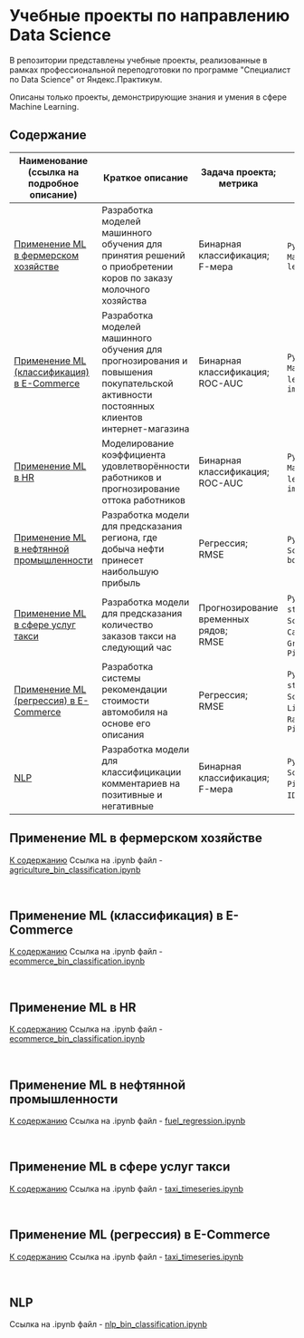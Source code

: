 # Учебные проекты по направлению Data Science

В репозитории представлены учебные проекты, реализованные в рамках профессиональной переподготовки по программе "Специалист по Data Science" от Яндекс.Практикум.

Описаны только проекты, демонстрирующие знания и умения в сфере Machine Learning.

## Содержание

| Наименование (ссылка на подробное описание) | Краткое описание | Задача проекта; метрика | Инструменты | 
| -- | -- | -- | -- |
| [Применение ML в фермерском хозяйстве](#применение-ml-в-фермерском-хозяйстве) | Разработка моделей машинного обучения для принятия решений о приобретении коров по заказу молочного хозяйства | Бинарная классификация;<br /> F-мера | `Python`, `Pandas`, `Matplotlib`, `Scikit-learn` |
| [Применение ML (классификация) в E-Commerce](#применение-ml-классификация-в-e-commerce) | Разработка моделей машинного обучения для прогнозирования и повышения покупательской активности постоянных клиентов интернет-магазина | Бинарная классификация;<br /> ROC-AUC | `Python`, `Pandas`, `Matplotlib`, `Scikit-learn`, `shap`, `feature importance` |
| [Применение ML в HR](#применение-ml-в-hr) | Моделирование коэффициента удовлетворённости работников и прогнозирование оттока работников | Бинарная классификация;<br /> ROC-AUC | `Python`, `Pandas`, `Matplotlib`, `Scikit-learn`, `shap`, `feature importance` | 
| [Применение ML в нефтянной промышленности](#применение-ml-в-нефтянной-промышленности) | Разработка модели для предсказания региона, где добыча нефти принесет наибольшую прибыль | Регрессия;<br /> RMSE | `Python`, `Pandas`, `Scikit-learn`, `bootstrap` |
| [Применение ML в сфере услуг такси](#применение-ml-в-сфере-услуг-такси) | Разработка модели для предсказания количество заказов такси на следующий час | Прогнозирование временных рядов;<br /> RMSE | `Python`, `Pandas`, `statsmodels`, `Scikit-learn`, `CatBoost`, `GridSearchCV`, `Pipeline` |
| [Применение ML (регрессия) в E-Commerce](#применение-ml-регрессия-в-e-commerce) | Разработка системы рекомендации стоимости автомобиля на основе его описания | Регрессия;<br /> RMSE | `Python`, `Pandas`, `statsmodels`, `Scikit-learn`, `LightGBM`, `RandomizedSearchCV`, `Pipeline` |
| [NLP](#nlp) | Разработка модели для классифицикации комментариев на позитивные и негативные | Бинарная классификация;<br /> F-мера | `Python`, `Pandas`, `Scikit-learn`, `Pipeline`, `NLTK`, `TF-IDF`, `BERT`, `SpaCy` |


## Применение ML в фермерском хозяйстве
[К содержанию](#содержание)
Ссылка на .ipynb файл - [agriculture_bin_classification.ipynb](agriculture_bin_classification.ipynb)

<br/>

## Применение ML (классификация) в E-Commerce
[К содержанию](#содержание)
Ссылка на .ipynb файл - [ecommerce_bin_classification.ipynb](ecommerce_bin_classification.ipynb)

<br/>

## Применение ML в HR
[К содержанию](#содержание)
Ссылка на .ipynb файл - [ecommerce_bin_classification.ipynb](ecommerce_bin_classification.ipynb)

<br/>

## Применение ML в нефтянной промышленности
[К содержанию](#содержание)
Ссылка на .ipynb файл - [fuel_regression.ipynb](fuel_regression.ipynb)

<br/>

## Применение ML в сфере услуг такси
[К содержанию](#содержание)
Ссылка на .ipynb файл -  [taxi_timeseries.ipynb](taxi_timeseries.ipynb)

<br/>

## Применение ML (регрессия) в E-Commerce
[К содержанию](#содержание)
Ссылка на .ipynb файл - [taxi_timeseries.ipynb](taxi_timeseries.ipynb)

<br/>

## NLP
Ссылка на .ipynb файл - [nlp_bin_classification.ipynb](nlp_bin_classification.ipynb)

<br/>
